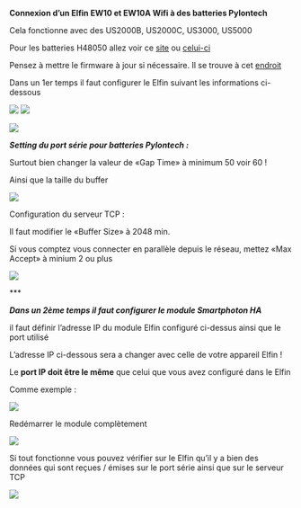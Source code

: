 ﻿**Connexion d’un Elfin EW10 et EW10A Wifi à des batteries Pylontech**

Cela fonctionne avec des US2000B, US2000C, US3000,  US5000 

Pour les batteries H48050 allez voir ce [site](https://github.com/mletenay/home-assistant-pylontech) ou [celui-ci](https://github.com/hidaba/PylontechMonitoring)

Pensez à mettre le firmware à jour si nécessaire. Il se trouve à cet [endroit](http://www.hi-flying.com/download-center-1/firmware-1/download-item-e10-e20-e30-ee10-ee11-hf5111b-hf5111s-hf5142b-hf6508-pe10-pe11-me20a-me21a-me22a-firwmare) 

Dans un 1er temps il faut configurer le Elfin suivant les informations ci-dessous

![](Aspose.Words.1fe2274c-bc92-468f-a2d2-4c7472dbd48a.001.png)                                     ![](Aspose.Words.1fe2274c-bc92-468f-a2d2-4c7472dbd48a.002.jpeg)                    

![](Aspose.Words.1fe2274c-bc92-468f-a2d2-4c7472dbd48a.003.png)

***Setting du port série pour batteries Pylontech :***

Surtout bien changer la valeur de «Gap Time» à minimum 50 voir 60 !

Ainsi que la taille du buffer

![](Aspose.Words.1fe2274c-bc92-468f-a2d2-4c7472dbd48a.004.png)

Configuration du serveur TCP :

Il faut modifier le «Buffer Size» à 2048 min. 

Si vous comptez vous connecter en parallèle depuis le réseau, mettez «Max Accept» à minium 2 ou plus

![](Aspose.Words.1fe2274c-bc92-468f-a2d2-4c7472dbd48a.005.png)

\***

***Dans un 2ème temps il faut configurer le module Smartphoton HA***

il faut définir l’adresse IP du module Elfin configuré ci-dessus ainsi que le port utilisé

L’adresse IP ci-dessous sera a changer avec celle de votre appareil Elfin !

Le **port IP doit être le même** que celui que vous avez configuré dans le Elfin


Comme exemple :

![](Aspose.Words.1fe2274c-bc92-468f-a2d2-4c7472dbd48a.006.png)



Redémarrer le module complètement

![](Aspose.Words.1fe2274c-bc92-468f-a2d2-4c7472dbd48a.007.png)



Si tout fonctionne vous pouvez vérifier sur le Elfin qu’il y a bien des données qui sont reçues / émises sur le port série ainsi que sur le serveur TCP

![](Aspose.Words.1fe2274c-bc92-468f-a2d2-4c7472dbd48a.008.png)

